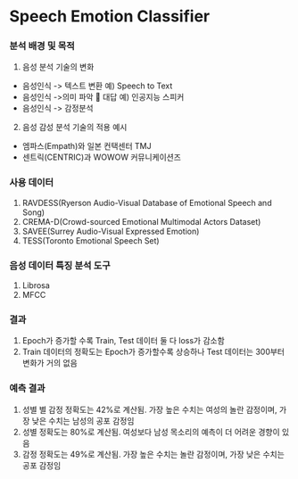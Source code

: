  Speech Emotion Classifier
 =============================================================
 
 ### 분석 배경 및 목적
 
1. 음성 분석 기술의 변화
- 음성인식 -> 텍스트 변환 예) Speech to Text
- 음성인식 ->의미 파악  대답 예) 인공지능 스피커
- 음성인식 -> 감정분석

2. 음성 감성 분석 기술의 적용 예시
- 엠파스(Empath)와 일본 컨택센터 TMJ
- 센트릭(CENTRIC)과 WOWOW 커뮤니케이션즈 

### 사용 데이터

1. RAVDESS(Ryerson Audio-Visual Database of Emotional Speech and Song)
2. CREMA-D(Crowd-sourced Emotional Multimodal Actors Dataset)
3. SAVEE(Surrey Audio-Visual Expressed Emotion)
4. TESS(Toronto Emotional Speech Set)

### 음성 데이터 특징 분석 도구
1. Librosa
2. MFCC

### 결과
1. Epoch가 증가할 수록 Train, Test 데이터 둘 다 loss가 감소함
2. Train 데이터의 정확도는 Epoch가 증가할수록 상승하나 Test 데이터는 300부터 변화가 거의 없음

### 예측 결과
1. 성별 별 감정 정확도는 42%로 계산됨. 가장 높은 수치는 여성의 놀란 감정이며, 가장 낮은 수치는 남성의 공포 감정임
2. 성별 정확도는 80%로 계산됨. 여성보다 남성 목소리의 예측이 더 어려운 경향이 있음
3. 감정 정확도는 49%로 계산됨. 가장 높은 수치는 놀란 감정이며, 가장 낮은 수치는 공포 감정임


